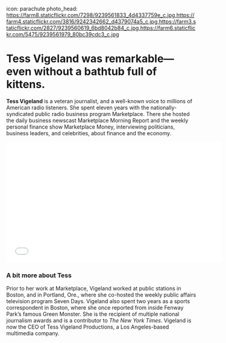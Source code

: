icon: parachute
photo_head: https://farm8.staticflickr.com/7298/9239561833_4d4337759e_c.jpg,https://farm4.staticflickr.com/3816/9242342662_d4379074a5_c.jpg,https://farm3.staticflickr.com/2827/9239560619_6bd8042b84_c.jpg,https://farm6.staticflickr.com/5475/9239561979_80bc39cdc3_c.jpg

# Tess Vigeland was remarkable—even without a bathtub full of kittens.

<div class="zig-zags_blue"></div>

**Tess Vigeland** is a veteran journalist, and a well-known voice to millions of American radio listeners. She spent eleven years with the nationally-syndicated public radio business program Marketplace. There she hosted the daily business newscast Marketplace Morning Report and the weekly personal finance show Marketplace Money, interviewing politicians, business leaders, and celebrities, about finance and the economy.

<div class="line-canvas"></div>

<iframe src="//player.vimeo.com/video/71523426?byline=0&amp;portrait=0&amp;color=adbf27" width="570" height="321" frameborder="0" webkitallowfullscreen mozallowfullscreen allowfullscreen></iframe>

<div class="line-canvas"></div>

### A bit more about Tess

Prior to her work at Marketplace, Vigeland worked at public stations in Boston, and in Portland, Ore., where she co-hosted the weekly public affairs television program Seven Days. Vigeland also spent two years as a sports correspondent in Boston, where she once reported from inside Fenway Park’s famous Green Monster. She is the recipient of multiple national journalism awards and is a contributor to *The New York Times*. Vigeland is now the CEO of Tess Vigeland Productions, a Los Angeles-based multimedia company.
